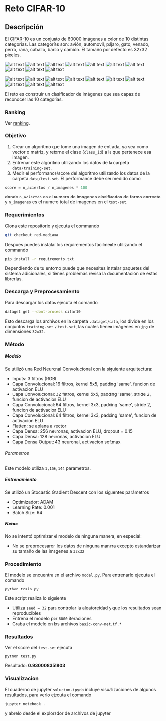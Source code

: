 # Reto CIFAR-10
## Descripción
El [CIFAR-10](https://www.cs.toronto.edu/~kriz/cifar.html) es un conjunto de 60000 imágenes a color de 10 distintas categorías. Las categorías son: avión, automovil, pájaro, gato, venado, perro, rana, caballo, barco y camión. El tamaño por defecto es 32x32 pixeles.

![alt text][s1] ![alt text][s2] ![alt text][s3] ![alt text][s4] ![alt text][s5] ![alt text][s6] ![alt text][s7] ![alt text][s8] ![alt text][s9] ![alt text][s10]

![alt text][s11] ![alt text][s21] ![alt text][s31] ![alt text][s41] ![alt text][s51] ![alt text][s61] ![alt text][s71] ![alt text][s81] ![alt text][s91] ![alt text][s101]

El reto es construir un clasificador de imágenes que sea capaz de reconocer las 10 categorías.

### Ranking
Ver [ranking](https://github.com/charlielito/supervised-avanzado-cifar10/blob/master/ranking.md).

### Objetivo
1. Crear un algoritmo que tome una imagen de entrada, ya sea como vector o matriz, y retorne el clase (`class_id`) a la que pertenece esa imagen.
1. Entrenar este algoritmo utilizando los datos de la carpeta `data/training-set`.
1. Medir el performance/score del algoritmo utilizando los datos de la carpeta `data/test-set`. El performance debe ser medido como
```python
score = n_aciertos / n_imagenes * 100
```
donde `n_aciertos` es el numero de imagenes clasificadas de forma correcta y `n_imagenes` es el numero total de imagenes en el `test-set`.

### Requerimientos
Clona este repositorio y ejecuta el commando
```bash
git checkout red-mediana
```
Despues puedes instalar los requirementos fácilmente utilizando el commando

```bash
pip install -r requirements.txt
```
Dependiendo de tu entorno puede que necesites instalar paquetes del sistema adicionales, si tienes problemas revisa la documentación de estas librerías.

### Descarga y Preprocesamiento
Para descargar los datos ejecuta el comando
```bash
dataget get --dont-process cifar10
```
Esto descarga los archivos en la carpeta `.dataget/data`, los divide en los conjuntos `training-set` y `test-set`, las cuales tienen imágenes en `jpg` de dimensiones `32x32`.

### Método
##### Modelo
Se utilizó una Red Neuronal Convolucional con la siguiente arquitectura:

* Inputs: 3 filtros (RGB)
* Capa Convolucional: 16 filtros, kernel 5x5, padding 'same', funcion de activacion ELU
* Capa Convolucional: 32 filtros, kernel 5x5, padding 'same', stride 2, funcion de activacion ELU
* Capa Convolucional: 64 filtros, kernel 3x3, padding 'same', stride 2, funcion de activacion ELU
* Capa Convolucional: 64 filtros, kernel 3x3, padding 'same', funcion de activacion ELU
* Flatten: se aplana a vector
* Capa Densa: 256 neuronas, activacion ELU, dropout = 0.15
* Capa Densa: 128 neuronas, activacion ELU
* Capa Densa Output: 43 neuronal, activacion softmax

###### Parametros
Este modelo utiliza `1,156,144` parametros.

##### Entrenamiento
Se utilizó un Stocastic Gradient Descent con los siguentes parámetros

* Optimizador: ADAM
* Learning Rate: 0.001
* Batch Size: 64

##### Notas
No se intentó optimizar el modelo de ninguna manera, en especial:

* No se preprocesaron los datos de ninguna manera excepto estandarizar su tamaño de las imagenes a `32x32`

### Procedimiento
El modelo se encuentra en el archivo `model.py`. Para entrenarlo ejecuta el comando
```
python train.py
```
Este script realiza lo siguiente

* Utiliza `seed = 32` para controlar la aleatoreidad y que los resultados sean reproducibles
* Entrena el modelo por `6000` iteraciones
* Graba el modelo en los archivos `basic-conv-net.tf.*`


### Resultados
Ver el score del `test-set` ejecuta
```
python test.py
```

Resultado: **0.930008351803**


### Visualizacion
El cuaderno de jupyter `solucion.ipynb` incluye visualizaciones de algunos resultados, para verlo ejecuta el comando
```bash
jupyter notebook .
```
y abrelo desde el explorador de archivos de jupyter.




[s1]: https://www.cs.toronto.edu/~kriz/cifar-10-sample/airplane4.png "S"
[s2]: https://www.cs.toronto.edu/~kriz/cifar-10-sample/automobile5.png "S"
[s3]: https://www.cs.toronto.edu/~kriz/cifar-10-sample/bird7.png "S"
[s4]: https://www.cs.toronto.edu/~kriz/cifar-10-sample/cat2.png "S"
[s5]: https://www.cs.toronto.edu/~kriz/cifar-10-sample/deer2.png "S"
[s6]: https://www.cs.toronto.edu/~kriz/cifar-10-sample/dog2.png "S"
[s7]: https://www.cs.toronto.edu/~kriz/cifar-10-sample/frog2.png "S"
[s8]: https://www.cs.toronto.edu/~kriz/cifar-10-sample/horse2.png "S"
[s9]: https://www.cs.toronto.edu/~kriz/cifar-10-sample/ship2.png "S"
[s10]: https://www.cs.toronto.edu/~kriz/cifar-10-sample/truck2.png "S"

[s11]: https://www.cs.toronto.edu/~kriz/cifar-10-sample/airplane2.png "S"
[s21]: https://www.cs.toronto.edu/~kriz/cifar-10-sample/automobile7.png "S"
[s31]: https://www.cs.toronto.edu/~kriz/cifar-10-sample/bird5.png "S"
[s41]: https://www.cs.toronto.edu/~kriz/cifar-10-sample/cat3.png "S"
[s51]: https://www.cs.toronto.edu/~kriz/cifar-10-sample/deer6.png "S"
[s61]: https://www.cs.toronto.edu/~kriz/cifar-10-sample/dog5.png "S"
[s71]: https://www.cs.toronto.edu/~kriz/cifar-10-sample/frog8.png "S"
[s81]: https://www.cs.toronto.edu/~kriz/cifar-10-sample/horse9.png "S"
[s91]: https://www.cs.toronto.edu/~kriz/cifar-10-sample/ship4.png "S"
[s101]: https://www.cs.toronto.edu/~kriz/cifar-10-sample/truck6.png "S"
